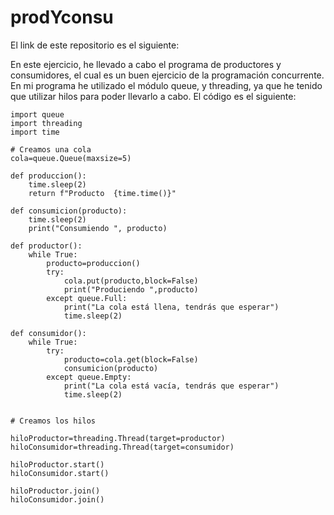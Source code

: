 # prodYconsu

El link de este repositorio es el siguiente:

En este ejercicio, he llevado a cabo el programa de productores y consumidores, el cual es un buen ejercicio de la programación concurrente. En mi programa he utilizado el módulo queue, y threading, ya que he tenido que utilizar hilos para poder llevarlo a cabo. El código es el siguiente:

```
import queue
import threading
import time

# Creamos una cola
cola=queue.Queue(maxsize=5)

def produccion():
    time.sleep(2)
    return f"Producto  {time.time()}"

def consumicion(producto):
    time.sleep(2)
    print("Consumiendo ", producto)

def productor():
    while True:
        producto=produccion()
        try:
            cola.put(producto,block=False)
            print("Produciendo ",producto)
        except queue.Full:
            print("La cola está llena, tendrás que esperar")
            time.sleep(2)

def consumidor():
    while True:
        try:
            producto=cola.get(block=False)
            consumicion(producto)
        except queue.Empty:
            print("La cola está vacía, tendrás que esperar")
            time.sleep(2)


# Creamos los hilos

hiloProductor=threading.Thread(target=productor)
hiloConsumidor=threading.Thread(target=consumidor)

hiloProductor.start()
hiloConsumidor.start()

hiloProductor.join()
hiloConsumidor.join()
```

